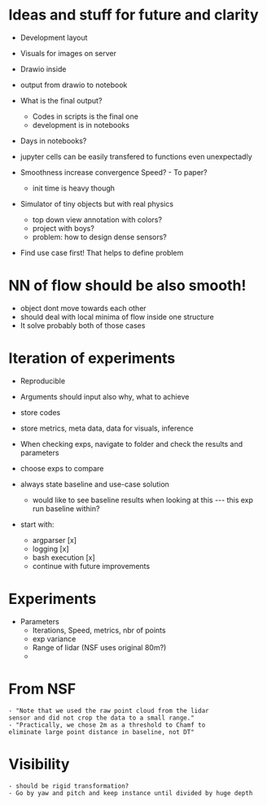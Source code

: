 # Ideas and stuff for future and clarity

- Development layout
- Visuals for images on server
- Drawio inside
- output from drawio to notebook
- What is the final output? 
  - Codes in scripts is the final one
  - development is in notebooks

- Days in notebooks?
- jupyter cells can be easily transfered to functions even unexpectadly

- Smoothness increase convergence Speed? - To paper?
  - init time is heavy though

- Simulator of tiny objects but with real physics
  - top down view annotation with colors?
  - project with boys?
  - problem: how to design dense sensors?

- Find use case first! That helps to define problem

# NN of flow should be also smooth!
  - object dont move towards each other
  - should deal with local minima of flow inside one structure
  - It solve probably both of those cases

# Iteration of experiments
  - Reproducible
  - Arguments should input also why, what to achieve 
  - store codes
  - store metrics, meta data, data for visuals, inference
  - When checking exps, navigate to folder and check the results and parameters
  - choose exps to compare
  - always state baseline and use-case solution
    - would like to see baseline results when looking at this --- this exp run baseline within?
  
  - start with: 
    - argparser [x]
    - logging [x]
    - bash execution [x]
    - continue with future improvements 

# Experiments
 - Parameters
   - Iterations, Speed, metrics, nbr of points
   - exp variance
   - Range of lidar (NSF uses original 80m?)
   - 
# From NSF
    - "Note that we used the raw point cloud from the lidar
    sensor and did not crop the data to a small range."
    - "Practically, we chose 2m as a threshold to Chamf to
    eliminate large point distance in baseline, not DT"
# Visibility
    - should be rigid transformation?
    - Go by yaw and pitch and keep instance until divided by huge depth
